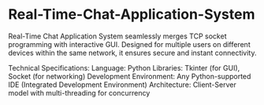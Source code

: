 # Real-Time-Chat-Application-System
Real-Time Chat Application System seamlessly merges TCP socket programming with interactive GUI. Designed for multiple users on different devices within the same network, it ensures secure and instant connectivity. 

Technical Specifications:
Language: Python
Libraries: Tkinter (for GUI), Socket (for networking)
Development Environment: Any Python-supported IDE (Integrated Development Environment)
Architecture: Client-Server model with multi-threading for concurrency

